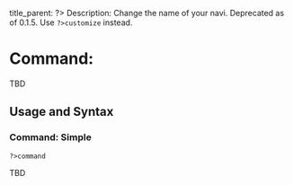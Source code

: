 title_parent: ?>
Description: Change the name of your navi. Deprecated as of 0.1.5. Use `?>customize` instead.

# Command: 

TBD

## Usage and Syntax

### Command: Simple
`?>command`

TBD